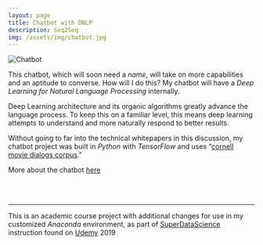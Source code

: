```yaml
---
layout: page
title: Chatbot with DNLP
description: Seq2Seq
img: /assets/img/chatbot.jpg
---
```


![Chatbot][chatbot]

This chatbot, which will soon need a *name*, will take on more capabilities and an aptitude to converse. How will I do this? My chatbot will have a *Deep Learning for Natural Language Processing* internally.

Deep Learning architecture and its organic algorithms greatly advance the language process. To keep this on a familiar level, this means deep learning attempts to understand and more naturally respond to better results.

Without going to far into the technical whitepapers in this discussion, my chatbot project was built in *Python* with *TensorFlow* and uses “[cornell movie dialogs corpus](https://www.cs.cornell.edu/~cristian/Cornell_Movie-Dialogs_Corpus.html)."

More about the chatbot [here](https://github.com/jeremywood-ai/Chatbot_DNLP/blob/master/readme.md)

<br/><br/>

---
This is an academic course project with additional changes for use in my customized *Anaconda* environment, as part of [SuperDataScience](https://www.superdatascience.com/) instruction found on [Udemy](https://udemy.com) 2019

[chatbot]: portfolio/assets/img/chatbot.jpg